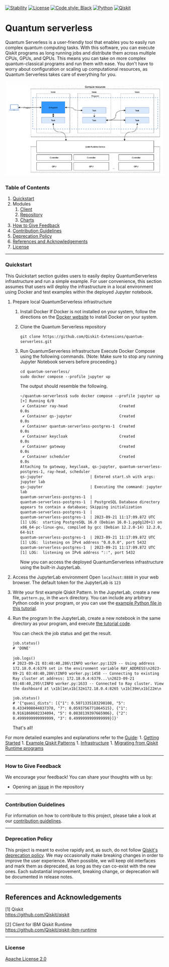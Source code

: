 [![Stability](https://img.shields.io/badge/stability-alpha-f4d03f.svg)](https://github.com/Qiskit-Extensions/quantum-serverless/releases)
[![License](https://img.shields.io/github/license/qiskit-community/quantum-prototype-template?label=License)](https://github.com/qiskit-community/quantum-prototype-template/blob/main/LICENSE.txt)
[![Code style: Black](https://img.shields.io/badge/Code%20style-Black-000.svg)](https://github.com/psf/black)
[![Python](https://img.shields.io/badge/Python-3.7%20%7C%203.8%20%7C%203.9%20%7C%203.10-informational)](https://www.python.org/)
[![Qiskit](https://img.shields.io/badge/Qiskit-%E2%89%A5%200.39.0-6133BD)](https://github.com/Qiskit/qiskit)

# Quantum serverless

Quantum Serverless is a user-friendly tool that enables you to easily run complex quantum computing tasks. 
With this software, you can execute Qiskit programs as long running jobs and distribute them across multiple CPUs, GPUs, and QPUs. 
This means you can take on more complex quantum-classical programs and run them with ease. 
You don't have to worry about configuration or scaling up computational resources, as Quantum Serverless takes care of everything for you. 

![diagram](./docs/images/qs_diagram.png)

### Table of Contents

1. [Quickstart](#quickstart)
1. Modules
   1. [Client](./client)
   1. [Repository](./repository)
   1. [Charts](./charts)
1. [How to Give Feedback](#how-to-give-feedback)
1. [Contribution Guidelines](#contribution-guidelines)
1. [Deprecation Policy](#deprecation-policy)
1. [References and Acknowledgements](#references-and-acknowledgements)
1. [License](#license)

----------------------------------------------------------------------------------------------------

### Quickstart
This Quickstart section guides users to easily deploy QuantumServerless infrastructure and run a simple example.
For user convenience, this section assumes that users will deploy the infrastructure in a local environment using Docker and test examples within the deployed Jupyter notebook.

1. Prepare local QuantumServerless infrastructure
   1. Install Docker
      If Docker is not installed on your system, follow the directions on the [Docker website](https://docs.docker.com/engine/install/) to install Docker on your system.
   1. Clone the Quantum Serverless repository
      ```shell
      git clone https://github.com/Qiskit-Extensions/quantum-serverless.git
      ```
   1. Run QuantumServerless infrastructure
      Execute Docker Compose using the following commands. (Note: Make sure to stop any running Jupyter Notebook servers before proceeding.)
      ```shell
      cd quantum-serverless/
      sudo docker compose --profile jupyter up
      ```
      
      The output should resemble the following.
      ```
      ~/quantum-serverless$ sudo docker compose --profile jupyter up
      [+] Running 6/0
       ✔ Container ray-head                       Created                                                   0.0s 
       ✔ Container qs-jupyter                     Created                                                   0.0s 
       ✔ Container quantum-serverless-postgres-1  Created                                                   0.0s 
       ✔ Container keycloak                       Created                                                   0.0s 
       ✔ Container gateway                        Created                                                   0.0s 
       ✔ Container scheduler                      Created                                                   0.0s 
      Attaching to gateway, keycloak, qs-jupyter, quantum-serverless-postgres-1, ray-head, scheduler
      qs-jupyter                     | Entered start.sh with args: jupyter lab
      qs-jupyter                     | Executing the command: jupyter lab
      quantum-serverless-postgres-1  | 
      quantum-serverless-postgres-1  | PostgreSQL Database directory appears to contain a database; Skipping initialization
      quantum-serverless-postgres-1  | 
      quantum-serverless-postgres-1  | 2023-09-21 11:17:09.872 UTC [1] LOG:  starting PostgreSQL 16.0 (Debian 16.0-1.pgdg120+1) on x86_64-pc-linux-gnu, compiled by gcc (Debian 12.2.0-14) 12.2.0, 64-bit
      quantum-serverless-postgres-1  | 2023-09-21 11:17:09.872 UTC [1] LOG:  listening on IPv4 address "0.0.0.0", port 5432
      quantum-serverless-postgres-1  | 2023-09-21 11:17:09.872 UTC [1] LOG:  listening on IPv6 address "::", port 5432
      ```

      Now you can access the deployed QuantumServerless infrastructure using the built-in JupyterLab.
      
1. Access the JupyterLab environment
   Open `localhost:8888` in your web browser. The default token for the JupyterLab is `123`
1. Write your first example Qiskit Pattern.
   In the JupyterLab, create a new file, `pattern.py`, in the `work` directory. You can include any arbitrary Python code in your program, or you can use the
   [example Python file in this tutorial](https://github.com/caleb-johnson/quantum-serverless/blob/main/docs/getting_started/basic/01_running_program.ipynb).

1. Run the program
   In the JupyterLab, create a new notebook in the same directory as your program, and execute [the tutorial code](https://github.com/caleb-johnson/quantum-serverless/blob/main/docs/getting_started/basic/01_running_program.ipynb).

   You can check the job status and get the result.

   ```
   job.status()
   # 'DONE'
   
   job.logs()
   # 2023-09-21 03:48:40,286\tINFO worker.py:1329 -- Using address 172.18.0.4:6379 set in the environment variable RAY_ADDRESS\n2023-09-21 03:48:40,286\tINFO worker.py:1458 -- Connecting to existing Ray cluster at address: 172.18.0.4:6379...\n2023-09-21 03:48:40,295\tINFO worker.py:1633 -- Connected to Ray cluster. View the dashboard at \x1b[1m\x1b[32m172.18.0.4:8265 \x1b[39m\x1b[22m\n
   ```
   ```
   job.status()
   # '{"quasi_dists": [{"1": 0.5071335183298108, "5": 0.4334908044837378, "7": 0.0593756771864515}, {"1": 0.9161860602334094, "5": 0.0838139397665906}, {"2": 0.4999999999999999, "3": 0.4999999999999999}]}'
   ```

   That's all!
   
For more detailed examples and explanations refer to the [Guide](https://qiskit-extensions.github.io/quantum-serverless/index.html):
    1. [Getting Started](https://qiskit-extensions.github.io/quantum-serverless/getting_started/index.html#)
    1. [Example Qiskit Patterns](https://qiskit-extensions.github.io/quantum-serverless/examples/index.html)
    1. [Infrastructure](https://qiskit-extensions.github.io/quantum-serverless/deployment/index.html)
    1. [Migrating from Qiskit Runtime programs](https://qiskit-extensions.github.io/quantum-serverless/migration/index.html)

----------------------------------------------------------------------------------------------------

### How to Give Feedback

We encourage your feedback! You can share your thoughts with us by:
- Opening an [issue](https://github.com/Qiskit-Extensions/quantum-serverless/issues) in the repository


----------------------------------------------------------------------------------------------------

### Contribution Guidelines

For information on how to contribute to this project, please take a look at our [contribution guidelines](CONTRIBUTING.md).

----------------------------------------------------------------------------------------------------

### Deprecation Policy

This project is meant to evolve rapidly and, as such, do not follow [Qiskit's deprecation policy](https://qiskit.org/documentation/contributing_to_qiskit.html#deprecation-policy).  We may occasionally make breaking changes in order to improve the user experience.  When possible, we will keep old interfaces and mark them as deprecated, as long as they can co-exist with the new ones.  Each substantial improvement, breaking change, or deprecation will be documented in release notes.


----------------------------------------------------------------------------------------------------

## References and Acknowledgements
[1] Qiskit \
    https://github.com/Qiskit/qiskit

[2] Client for IBM Qiskit Runtime \
    https://github.com/Qiskit/qiskit-ibm-runtime


----------------------------------------------------------------------------------------------------

### License
[Apache License 2.0](LICENSE.txt)

